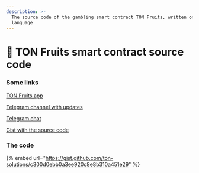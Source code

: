 ```yaml
---
description: >-
  The source code of the gambling smart contract TON Fruits, written on FunC
  language
---
```


# 💎 TON Fruits smart contract source code

### Some links

[TON Fruits app](https://t.me/ton\_fruits\_bot)

[Telegram channel with updates](https://t.me/tonfruits\_news)

[Telegram chat](https://t.me/tonfruits\_chat)

[Gist with the source code](https://gist.github.com/ton-solutions/c300d0ebb0a3ee920c8e8b310a451e29)

### The code

{% embed url="https://gist.github.com/ton-solutions/c300d0ebb0a3ee920c8e8b310a451e29" %}

